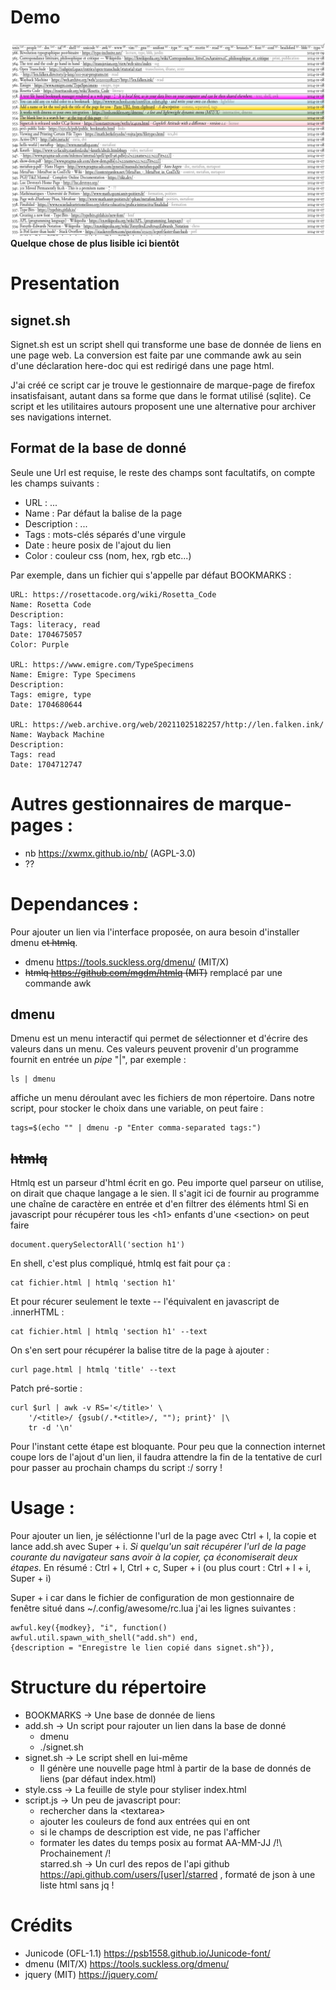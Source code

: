 # Demo
![un gestionnaire de lien navigable](demo.png)
**Quelque chose de plus lisible ici bientôt**

# Presentation
## signet.sh
Signet.sh est un script shell qui transforme une base de donnée de liens
en une page web. La conversion est faite par une commande awk au sein
d'une déclaration here-doc qui est redirigé dans une page html.

J'ai créé ce script car je trouve le gestionnaire de marque-page de
firefox insatisfaisant, autant dans sa forme que dans le format utilisé
(sqlite). Ce script et les utilitaires autours proposent une une
alternative pour archiver ses navigations internet.

## Format de la base de donné
Seule une Url est requise, le reste des champs sont
facultatifs, on compte les champs suivants :
* URL : ...
* Name : Par défaut la balise </title> de la page
* Description : ...
* Tags : mots-clés séparés d'une virgule
* Date : heure posix de l'ajout du lien
* Color : couleur css (nom, hex, rgb etc...)

Par exemple, dans un fichier qui s'appelle par défaut BOOKMARKS :
```
URL: https://rosettacode.org/wiki/Rosetta_Code
Name: Rosetta Code
Description: 
Tags: literacy, read
Date: 1704675057
Color: Purple

URL: https://www.emigre.com/TypeSpecimens
Name: Emigre: Type Specimens
Description: 
Tags: emigre, type
Date: 1704680644

URL: https://web.archive.org/web/20211025182257/http://len.falken.ink/
Name: Wayback Machine
Description: 
Tags: read
Date: 1704712747
```


# Autres gestionnaires de marque-pages :
- nb https://xwmx.github.io/nb/ (AGPL-3.0)
- ??


# Dependance~~s~~ :
Pour ajouter un lien via l'interface proposée, on aura besoin
d'installer dmenu ~~et htmlq~~.
* dmenu https://tools.suckless.org/dmenu/ (MIT/X)
* ~~htmlq https://github.com/mgdm/htmlq (MIT)~~ remplacé par une
  commande awk
## dmenu
Dmenu est un menu interactif qui permet de sélectionner et d'écrire des
valeurs dans un menu. Ces valeurs peuvent provenir d'un programme
fournit en entrée un *pipe* "|", par exemple :
```
ls | dmenu
```
affiche un menu déroulant avec les fichiers de mon répertoire. Dans
notre script, pour stocker le choix dans une variable, on peut faire :
```
tags=$(echo "" | dmenu -p "Enter comma-separated tags:")
```
## ~~htmlq~~
Htmlq est un parseur d'html écrit en go. Peu importe quel parseur on
utilise, on dirait que chaque langage a le sien.
Il s'agit ici de fournir au programme une chaîne de caractère en entrée
et d'en filtrer des éléments html
Si en javascript pour récupérer tous les \<h1> enfants d'une \<section> on
peut faire 
```
document.querySelectorAll('section h1')
```
En shell, c'est plus compliqué, htmlq est fait pour ça :
```
cat fichier.html | htmlq 'section h1'
```
Et pour récurer seulement le texte -- l'équivalent en javascript de
.innerHTML :
```
cat fichier.html | htmlq 'section h1' --text
```
On s'en sert pour récupérer la balise titre de la page à ajouter :
```
curl page.html | htmlq 'title' --text
```
Patch pré-sortie :
```
curl $url | awk -v RS='</title>' \
    '/<title>/ {gsub(/.*<title>/, ""); print}' |\
    tr -d '\n'
```

Pour l'instant cette étape est bloquante. Pour peu que la connection
internet coupe lors de l'ajout d'un lien, il faudra attendre la fin de
la tentative de curl pour passer au prochain champs du script :/ sorry !

# Usage : 
Pour ajouter un lien, je séléctionne l'url de la page avec Ctrl + l, la
copie et lance add.sh avec Super + i. _Si quelqu'un sait récupérer l'url
de la page courante du navigateur sans avoir à la copier, ça
économiserait deux étapes._
En résumé : Ctrl + l, Ctrl + c, Super + i
(ou plus court : Ctrl + l + i, Super + i)

Super + i car dans le fichier de configuration de mon gestionnaire de
fenêtre situé dans ~/.config/awesome/rc.lua j'ai les lignes suivantes :
```
awful.key({modkey}, "i", function()
awful.util.spawn_with_shell("add.sh") end, 
{description = "Enregistre le lien copié dans signet.sh"}),
```

# Structure du répertoire

* BOOKMARKS   → Une base de donnée de liens 
* add.sh      → Un script pour rajouter un lien dans la base de donné
  * dmenu
  * ./signet.sh
* signet.sh   → Le script shell en lui-même 
  * Il génère une nouvelle page html à partir de la base
    de donnés de liens (par défaut index.html)
* style.css   → La feuille de style pour styliser index.html
* script.js   → Un peu de javascript pour:
  * rechercher dans la \<textarea>
  * ajouter les couleurs de fond aux entrées qui en ont
  * si le champs de description est vide, ne pas
                   l'afficher
  * formater les dates du temps posix au format AA-MM-JJ
/!\ Prochainement /!\
starred.sh  → Un curl des repos de l'api github
https://api.github.com/users/[user]/starred , formaté de json à une
liste html sans jq !

# Crédits 
* Junicode (OFL-1.1)
https://psb1558.github.io/Junicode-font/
* dmenu (MIT/X) 
https://tools.suckless.org/dmenu/
* jquery (MIT)
https://jquery.com/ 

